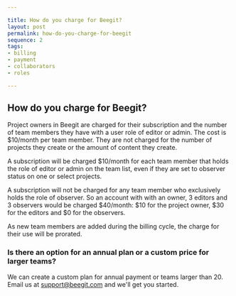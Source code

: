 ```yaml
---

title: How do you charge for Beegit?
layout: post
permalink: how-do-you-charge-for-beegit
sequence: 2
tags:
- billing
- payment
- collaborators
- roles

---
```


## How do you charge for Beegit?
Project owners in Beegit are charged for their subscription and the number of team members they have with a user role of editor or admin. The cost is $10/month per team member. They are not charged for the number of projects they create or the amount of content they create. 

A subscription will be charged $10/month for each team member that holds the role of editor or admin on the team list, even if they are set to observer status on one or select projects. 

A subscription will not be charged for any team member who exclusively holds the role of observer. So an account with with an owner, 3 editors and 3 observers would be charged $40/month: $10 for the project owner, $30 for the editors and $0 for the observers. 

As new team members are added during the billing cycle, the charge for their use will be prorated. 

### Is there an option for an annual plan or a custom price for larger teams? 
We can create a custom plan for annual payment or teams larger than 20. Email us at [support@beegit.com](mailto:support@beegit.com) and we'll get you started. 
